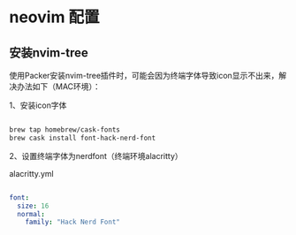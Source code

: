 # neovim 配置


## 安装nvim-tree

使用Packer安装nvim-tree插件时，可能会因为终端字体导致icon显示不出来，解决办法如下（MAC环境）：

1、安装icon字体

```bash

brew tap homebrew/cask-fonts
brew cask install font-hack-nerd-font

```

2、设置终端字体为nerdfont（终端环境alacritty）

alacritty.yml

```yml

font:
  size: 16
  normal:
    family: "Hack Nerd Font"

```